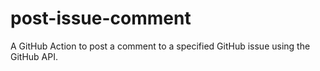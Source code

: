 # post-issue-comment
A GitHub Action to post a comment to a specified GitHub issue using the GitHub API.
